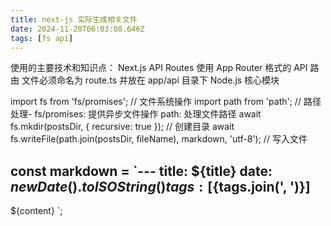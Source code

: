```yaml
---
title: next-js 实际生成相关文件
date: 2024-11-20T06:03:08.646Z
tags: [fs api]
---
```


使用的主要技术和知识点：
Next.js API Routes
使用 App Router 格式的 API 路由
文件必须命名为 route.ts 并放在 app/api 目录下
Node.js 核心模块

 import fs from 'fs/promises';  // 文件系统操作
  import path from 'path';       // 路径处理- fs/promises: 提供异步文件操作
path: 处理文件路径
 await fs.mkdir(postsDir, { recursive: true });  // 创建目录
  await fs.writeFile(path.join(postsDir, fileName), markdown, 'utf-8');  // 写入文件

const markdown = `---
  title: ${title}
  date: ${new Date().toISOString()}
  tags: [${tags.join(', ')}]
  ---
  
  ${content}
  `;
